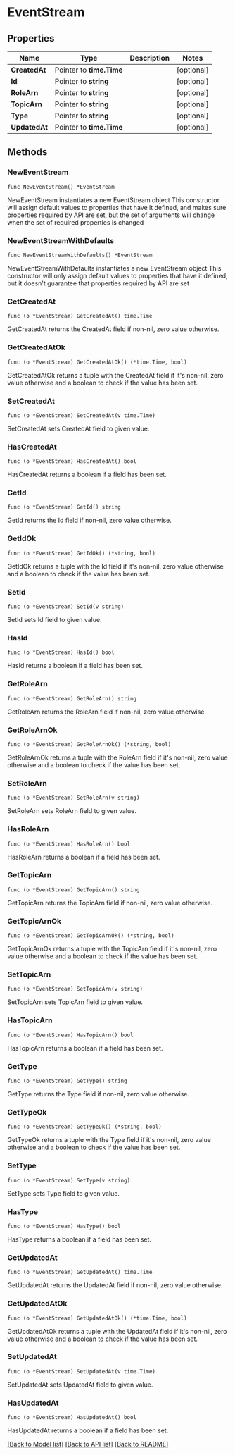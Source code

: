 # EventStream

## Properties

Name | Type | Description | Notes
------------ | ------------- | ------------- | -------------
**CreatedAt** | Pointer to **time.Time** |  | [optional] 
**Id** | Pointer to **string** |  | [optional] 
**RoleArn** | Pointer to **string** |  | [optional] 
**TopicArn** | Pointer to **string** |  | [optional] 
**Type** | Pointer to **string** |  | [optional] 
**UpdatedAt** | Pointer to **time.Time** |  | [optional] 

## Methods

### NewEventStream

`func NewEventStream() *EventStream`

NewEventStream instantiates a new EventStream object
This constructor will assign default values to properties that have it defined,
and makes sure properties required by API are set, but the set of arguments
will change when the set of required properties is changed

### NewEventStreamWithDefaults

`func NewEventStreamWithDefaults() *EventStream`

NewEventStreamWithDefaults instantiates a new EventStream object
This constructor will only assign default values to properties that have it defined,
but it doesn't guarantee that properties required by API are set

### GetCreatedAt

`func (o *EventStream) GetCreatedAt() time.Time`

GetCreatedAt returns the CreatedAt field if non-nil, zero value otherwise.

### GetCreatedAtOk

`func (o *EventStream) GetCreatedAtOk() (*time.Time, bool)`

GetCreatedAtOk returns a tuple with the CreatedAt field if it's non-nil, zero value otherwise
and a boolean to check if the value has been set.

### SetCreatedAt

`func (o *EventStream) SetCreatedAt(v time.Time)`

SetCreatedAt sets CreatedAt field to given value.

### HasCreatedAt

`func (o *EventStream) HasCreatedAt() bool`

HasCreatedAt returns a boolean if a field has been set.

### GetId

`func (o *EventStream) GetId() string`

GetId returns the Id field if non-nil, zero value otherwise.

### GetIdOk

`func (o *EventStream) GetIdOk() (*string, bool)`

GetIdOk returns a tuple with the Id field if it's non-nil, zero value otherwise
and a boolean to check if the value has been set.

### SetId

`func (o *EventStream) SetId(v string)`

SetId sets Id field to given value.

### HasId

`func (o *EventStream) HasId() bool`

HasId returns a boolean if a field has been set.

### GetRoleArn

`func (o *EventStream) GetRoleArn() string`

GetRoleArn returns the RoleArn field if non-nil, zero value otherwise.

### GetRoleArnOk

`func (o *EventStream) GetRoleArnOk() (*string, bool)`

GetRoleArnOk returns a tuple with the RoleArn field if it's non-nil, zero value otherwise
and a boolean to check if the value has been set.

### SetRoleArn

`func (o *EventStream) SetRoleArn(v string)`

SetRoleArn sets RoleArn field to given value.

### HasRoleArn

`func (o *EventStream) HasRoleArn() bool`

HasRoleArn returns a boolean if a field has been set.

### GetTopicArn

`func (o *EventStream) GetTopicArn() string`

GetTopicArn returns the TopicArn field if non-nil, zero value otherwise.

### GetTopicArnOk

`func (o *EventStream) GetTopicArnOk() (*string, bool)`

GetTopicArnOk returns a tuple with the TopicArn field if it's non-nil, zero value otherwise
and a boolean to check if the value has been set.

### SetTopicArn

`func (o *EventStream) SetTopicArn(v string)`

SetTopicArn sets TopicArn field to given value.

### HasTopicArn

`func (o *EventStream) HasTopicArn() bool`

HasTopicArn returns a boolean if a field has been set.

### GetType

`func (o *EventStream) GetType() string`

GetType returns the Type field if non-nil, zero value otherwise.

### GetTypeOk

`func (o *EventStream) GetTypeOk() (*string, bool)`

GetTypeOk returns a tuple with the Type field if it's non-nil, zero value otherwise
and a boolean to check if the value has been set.

### SetType

`func (o *EventStream) SetType(v string)`

SetType sets Type field to given value.

### HasType

`func (o *EventStream) HasType() bool`

HasType returns a boolean if a field has been set.

### GetUpdatedAt

`func (o *EventStream) GetUpdatedAt() time.Time`

GetUpdatedAt returns the UpdatedAt field if non-nil, zero value otherwise.

### GetUpdatedAtOk

`func (o *EventStream) GetUpdatedAtOk() (*time.Time, bool)`

GetUpdatedAtOk returns a tuple with the UpdatedAt field if it's non-nil, zero value otherwise
and a boolean to check if the value has been set.

### SetUpdatedAt

`func (o *EventStream) SetUpdatedAt(v time.Time)`

SetUpdatedAt sets UpdatedAt field to given value.

### HasUpdatedAt

`func (o *EventStream) HasUpdatedAt() bool`

HasUpdatedAt returns a boolean if a field has been set.


[[Back to Model list]](../README.md#documentation-for-models) [[Back to API list]](../README.md#documentation-for-api-endpoints) [[Back to README]](../README.md)


